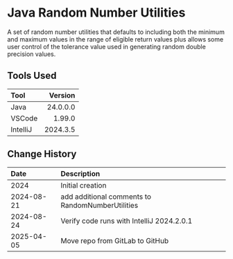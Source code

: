# Java Random Number Utilities

A set of random number utilities that defaults to including both the minimum and maximum values 
in the range of eligible return values plus allows some user control of the tolerance value used in
generating random double precision values.

## Tools Used

| Tool     |  Version |
|:---------|---------:|
| Java     | 24.0.0.0 |
| VSCode   |   1.99.0 |
| IntelliJ | 2024.3.5 |

## Change History

| Date       | Description                                      |
|:-----------|:-------------------------------------------------|
| 2024       | Initial creation                                 |
| 2024-08-21 | add additional comments to RandomNumberUtilities |
| 2024-08-24 | Verify code runs with IntelliJ 2024.2.0.1        |
| 2025-04-05 | Move repo from GitLab to GitHub                  |
